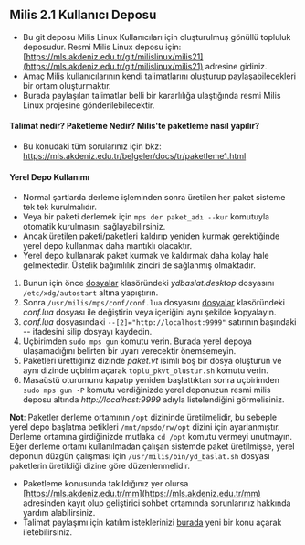 ## Milis 2.1 Kullanıcı Deposu ##
 
* Bu git deposu Milis Linux Kullanıcıları için oluşturulmuş gönüllü topluluk deposudur. Resmi Milis Linux deposu için: [https://mls.akdeniz.edu.tr/git/milislinux/milis21](https://mls.akdeniz.edu.tr/git/milislinux/milis21) adresine gidiniz.
* Amaç Milis kullanıcılarının kendi talimatlarını oluşturup paylaşabilecekleri bir ortam oluşturmaktır.
* Burada paylaşılan talimatlar belli bir kararlılığa ulaştığında resmi Milis Linux projesine gönderilebilecektir.

#### Talimat nedir? Paketleme Nedir? Milis'te paketleme nasıl yapılır? ####

* Bu konudaki tüm sorularınız için bkz:
 https://mls.akdeniz.edu.tr/belgeler/docs/tr/paketleme1.html

#### Yerel Depo Kullanımı ####

* Normal şartlarda derleme işleminden sonra üretilen her paket sisteme tek tek kurulmalıdır. 
* Veya bir paketi derlemek için `mps der paket_adı --kur` komutuyla otomatik kurulmasını sağlayabilirsiniz.
* Ancak üretilen paketi/paketleri kaldırıp yeniden kurmak gerektiğinde yerel depo kullanmak daha mantıklı olacaktır.
* Yerel depo kullanarak paket kurmak ve kaldırmak daha kolay hale gelmektedir. Üstelik bağımlılık zinciri de sağlanmış olmaktadır.

1) Bunun için önce [dosyalar](https://mls.akdeniz.edu.tr/git/milis-topluluk/mkd21/src/branch/master/dosyalar) klasöründeki _ydbaslat.desktop_ dosyasını `/etc/xdg/autostart` altına yapıştırın.
2) Sonra `/usr/milis/mps/conf/conf.lua` dosyasını [dosyalar](https://mls.akdeniz.edu.tr/git/milis-topluluk/mkd21/src/branch/master/dosyalar) klasöründeki _conf.lua_ dosyası ile değiştirin veya içeriğini aynı şekilde kopyalayın.
3) _conf.lua_ dosyasındaki `--[2]="http://localhost:9999"` satırının başındaki -- ifadesini silip dosyayı kaydedin.
4) Uçbirimden `sudo mps gun` komutu verin. Burada yerel depoya ulaşamadığını belirten bir uyarı verecektir önemsemeyin.
5) Paketleri ürettiğiniz dizinde _paket.vt_ isimli boş bir dosya oluşturun ve aynı dizinde uçbirim açarak `toplu_pkvt_olustur.sh` komutu verin.
6) Masaüstü oturumunu kapatıp yeniden başlattıktan sonra uçbirimden `sudo mps gun -P` komutu verdiğinizde yerel deponuzun resmi milis deposu altında *http://localhost:9999* adıyla listelendiğini görmelisiniz.

**Not**: Paketler derleme ortamının `/opt` dizininde üretilmelidir, bu sebeple yerel depo başlatma betikleri `/mnt/mpsdo/rw/opt` dizini için ayarlanmıştır. Derleme ortamına girdiğinizde mutlaka `cd /opt` komutu vermeyi unutmayın. 
Eğer derleme ortamı kullanılmadan çalışan sistemde paket üretilmişse, yerel deponun düzgün çalışması için `/usr/milis/bin/yd_baslat.sh` dosyası paketlerin üretildiği dizine göre düzenlenmelidir.


* Paketleme konusunda takıldığınız yer olursa [https://mls.akdeniz.edu.tr/mm](https://mls.akdeniz.edu.tr/mm) adresinden kayıt olup geliştirici sohbet ortamında sorunlarınız hakkında yardım alabilirsiniz.
* Talimat paylaşımı için katılım isteklerinizi [burada](https://mls.akdeniz.edu.tr/git/milis-topluluk/mkd21/issues) yeni bir konu açarak iletebilirsiniz.
